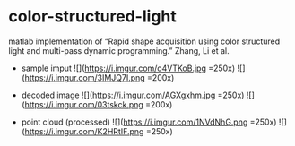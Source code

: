 # color-structured-light

matlab implementation of “Rapid shape acquisition using color structured light and multi-pass dynamic programming.” Zhang, Li et al. 

- sample imput
![](https://i.imgur.com/o4VTKoB.jpg =250x)    ![](https://i.imgur.com/3IMJQ7I.png =200x)


- decoded image
![](https://i.imgur.com/AGXgxhm.jpg =250x)    ![](https://i.imgur.com/03tskck.png =200x)


- point cloud (processed)
![](https://i.imgur.com/1NVdNhG.png =250x)    ![](https://i.imgur.com/K2HRtIF.png =250x)

